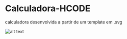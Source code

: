 # Calculadora-HCODE
calculadora desenvolvida a partir de um template em .svg


![alt text](https://github.com/Showza/Calculadora-HCODE/tree/master/img)

